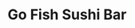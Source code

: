 ---
layout: place
title: "Go Fish Sushi Bar"
permalink: /california/simi-valley/go-fish-sushi-bar.html
stateAbbr: CA
stateName: California
cityName: Simi Valley
seo:
  name: "Go Fish Sushi Bar"
  type: Restaurant
  links: https://gofishsushibar.com/
description: "Go Fish Sushi Bar serves delicious sushi in Simi Valley, California. Try fresh Japanese dishes for a great dining experience. Available for takeout, delivery, lunch, and dinner."
place_id: ChIJdd6hKrQu6IARpq7Es4NFoEg
photos:
  - name: >-
      places/ChIJdd6hKrQu6IARpq7Es4NFoEg/photos/AeeoHcLgYGfdEbMVILY3701KB-EJIXHAVThqExT6ocyVxZaV6NMWnVg0ZVxx-yzY5Sd9cuZxXlcIgNhPanIcr9dIhW57aZivqTd9UG99HIxjyLj1bRP4DrfpomjnakardRa6P7b6UtvPgInwru7NMJDPULqHDlHLNK4i8r28EzO7w_u19d80dywP9ou2zQRHuO6RR5y-9Ym8sXUgUN0xj3LS4o1Y-T6B2QyDfX4pC6m6mAXdOtwAojxnk8XpDZxXgTuxTG14idkRsdsfPQaYs8Q_zgBU-420LMH75xb6Fb38FAR47CIWX7iU7UZ9QnYHn8G4lBgMVdTucn5KYjD5gnQOeQ1UeSdZseDffOtRjq0waca4EOdD-MJirqSpFosxeA82PpyAL_laU-DpHGmr7BMOGXkrqNDPKy5mqfHKW8DBF19OWQ
    widthPx: 2048
    heightPx: 1536
    authorAttributions:
      - displayName: Ray Gonzales State Farm Agent
        uri: https://maps.google.com/maps/contrib/114435801571412770716
        photoUri: >-
          https://lh3.googleusercontent.com/a-/ALV-UjUunLLwVu9MK2InDVg3dMQMw5HYWeVmgResMDbTSf79BJVBfIj6Zw=s100-p-k-no-mo
    flagContentUri: >-
      https://www.google.com/local/imagery/report/?cb_client=maps_api_places.places_api&image_key=!1e10!2sCIHM0ogKEICAgIDE6uSTEg&hl=en-US
    googleMapsUri: >-
      https://www.google.com/maps/place//data=!3m4!1e2!3m2!1sCIHM0ogKEICAgIDE6uSTEg!2e10!4m2!3m1!1s0x80e82eb42aa1de75:0x48a04583b3c4aea6
  - name: >-
      places/ChIJdd6hKrQu6IARpq7Es4NFoEg/photos/AeeoHcL4em363YBEtsFeVlFi1ILiDq-LRFrIZ0MI59UsW4GCb2XxkvZd2IVvyAF6DsIOcLW0RmJKspgzmVDEhJ3ngZDrXqXtHX3XMOX14TdWP_kxDvcF2wiMyY_ethzeJfts8aj24p7w6TehubJIs2R1YoTFVZtxaJEWxa9lRv4O2mvx4a0d7Kyi6rpNLSwVyeqfd1i3MptqXDkXa68fyf9n4_WTelPc-tGiBO_jYQfdUM6ECSAyaTXLK6_mxPBuK8LJ_v4cz-RI2E4G7zQNsJ7c9Gp5yHmgggLXlR_6-Tv7Q8HvRtkyR0-8ixZtbsrww4sxMDnVk6vvEGOyT9Qq4UggRdcm-RxtF7zfNJrxnXnXPmldiUwAmNLbn3qRyNSIA732PzKadgaq8kfEh1P-nUUqWLiVrncyqP37vcERgFckwExEgkzk
    widthPx: 3024
    heightPx: 4032
    authorAttributions:
      - displayName: peter sanchez
        uri: https://maps.google.com/maps/contrib/113595406499023543106
        photoUri: >-
          https://lh3.googleusercontent.com/a-/ALV-UjWnNbdB01UAFQe3FsqGPCsWjIIRPiAZqp0LQgNIF23l46XPNLln=s100-p-k-no-mo
    flagContentUri: >-
      https://www.google.com/local/imagery/report/?cb_client=maps_api_places.places_api&image_key=!1e10!2sCIHM0ogKEICAgIDLt53ssAE&hl=en-US
    googleMapsUri: >-
      https://www.google.com/maps/place//data=!3m4!1e2!3m2!1sCIHM0ogKEICAgIDLt53ssAE!2e10!4m2!3m1!1s0x80e82eb42aa1de75:0x48a04583b3c4aea6
  - name: >-
      places/ChIJdd6hKrQu6IARpq7Es4NFoEg/photos/AeeoHcK30TB0pGI28OvTE7KvmPgRGRNODIxD5nKNz18rkJUi531RcC-8sDzVYGUIR3H4jSeb4f0UG-qWWswRGfcaHvVNdbNQchc91JGOBLX-Hdq4YYDu1zeU3cZuVZKXySpcPxFbSyyktDJWobrof-zppSN962aGmCQez0I4bs97UC1Qwrg4hknJFc81gBgO38d7NkHTQL88lqVfr0Be9amaH3C0Xe46dL0D7k8VQ3mTFMiedGKbrJGsLmtqrWI3PdqypGHkSdfOFibtDQoMZiaDa7qsyJpAxd3CqiG4a5MShXa3MUK0lMeJ9gipsgQ12GsnJmp_elt9GhmE0tbz3OGiAvwgyPv81ONnvrRRSddV2Vn8ZiWdO4jbXkro-35aCu4M9WALZokwuijc5UVV9fBFANmYLGpsv-Kj1SIVV9YMV3Nhiw
    widthPx: 3000
    heightPx: 4000
    authorAttributions:
      - displayName: Brian Turner
        uri: https://maps.google.com/maps/contrib/100474266760272122970
        photoUri: >-
          https://lh3.googleusercontent.com/a-/ALV-UjWmAk8PW6PPjxzbd-SpS-B5u-c5svbqs2B1oBYw6U-kAEeblWL7lA=s100-p-k-no-mo
    flagContentUri: >-
      https://www.google.com/local/imagery/report/?cb_client=maps_api_places.places_api&image_key=!1e10!2sCIHM0ogKEICAgICrrc6mJw&hl=en-US
    googleMapsUri: >-
      https://www.google.com/maps/place//data=!3m4!1e2!3m2!1sCIHM0ogKEICAgICrrc6mJw!2e10!4m2!3m1!1s0x80e82eb42aa1de75:0x48a04583b3c4aea6
  - name: >-
      places/ChIJdd6hKrQu6IARpq7Es4NFoEg/photos/AeeoHcJ3OqQEWlGcpj8-xVej8tKrLV3qx9VFcRMsIZxpcVRFoDfT4JVWmGG1BA29ZI64rOLO3HNUUoGQp42BwIhTH-9mch3EHcDHbk9HZr7nRaihSf2jHpPnAsqlQPEdJW5gLhGZXeQf0kvchaRJTgHYtFkaGdDeNL3NzK61l73VKci6xAmAu6Dlsfdi2DLzTnGkVzmlvlDRpaJd8QtvMEShOSLsQGsgrvy5HwZzOEduYNrLJaXdwra3paYnkt1lPi3gqbcTa1Foot_daK0yUtHxiFixlBwtF0rsGdXIthBhr5icNSmzme1Js0qziFwyc-fj2EiMC3yQJnBzsBm8O4cb_DSsHRSGH7dOEd5W0hvhmUJx2s1LHB7CGBiPQ07ImJKfOYaI7eOMYbrssNWX9TWjtBsIG5NQb7kCcBDgAfXTjttLygPS
    widthPx: 4080
    heightPx: 3072
    authorAttributions:
      - displayName: Amber D.
        uri: https://maps.google.com/maps/contrib/100836909263781532158
        photoUri: >-
          https://lh3.googleusercontent.com/a-/ALV-UjWhpjX6KxNp69w7Cs5F1z5oNm_M31t9eH6zVkWV8niE5A11b2wCxw=s100-p-k-no-mo
    flagContentUri: >-
      https://www.google.com/local/imagery/report/?cb_client=maps_api_places.places_api&image_key=!1e10!2sCIHM0ogKEICAgIDO6e_EgQE&hl=en-US
    googleMapsUri: >-
      https://www.google.com/maps/place//data=!3m4!1e2!3m2!1sCIHM0ogKEICAgIDO6e_EgQE!2e10!4m2!3m1!1s0x80e82eb42aa1de75:0x48a04583b3c4aea6
  - name: >-
      places/ChIJdd6hKrQu6IARpq7Es4NFoEg/photos/AeeoHcLyARt3ljYW3EjF0-4H-pbRR-ydkXr6q9RkCS_zKSDkMQEX7PJQgPeFGf-hAZGkS1O8lPPIfMIs9DBs6-3g6CqGXKxKUdLw94WvlOB8SPgIamG2MLG-FU6EeEu4bvl-8oLbhNxDRs1434rGHADJscBGB75CQqwtsQYKCRARAelMQ-7QvFyWVcjd8-4zCspk7Ik-t2juEbxNQh2yVbOCpEInuj5ds1ZGZpaDU0te6hHmctL5MitxOw6Zf0kRdFQ27ioIwCBv8Yx_IRJJ4TGe5gH1PRJUL4MsQPdyBlr6VZVpHm9T9EHCHHl9Y71NjddtzRe010zth8YXrEu2_jWxJcpvg4FUiJyfiYmpbtZxbtFJWGU9yYVoWZs3RagE1L5VNjvw12vwLY3MOGS4yOrsWnv_FbxcMOVus2-qnv1tKK5vcbRZ
    widthPx: 4032
    heightPx: 2268
    authorAttributions:
      - displayName: Jen Owlett
        uri: https://maps.google.com/maps/contrib/102489791564434272793
        photoUri: >-
          https://lh3.googleusercontent.com/a-/ALV-UjVlrSUWNwrGovjayKajfs_FIrKsP4cmPXh5cok3Linffu3Ldbq7kw=s100-p-k-no-mo
    flagContentUri: >-
      https://www.google.com/local/imagery/report/?cb_client=maps_api_places.places_api&image_key=!1e10!2sCIHM0ogKEICAgICG65zk9wE&hl=en-US
    googleMapsUri: >-
      https://www.google.com/maps/place//data=!3m4!1e2!3m2!1sCIHM0ogKEICAgICG65zk9wE!2e10!4m2!3m1!1s0x80e82eb42aa1de75:0x48a04583b3c4aea6
  - name: >-
      places/ChIJdd6hKrQu6IARpq7Es4NFoEg/photos/AeeoHcIUpInk0VTNkCvPVSQk6cUeC4tQ4bpgPbEV8uPs_MX_M1rl-k9XEc7oFNt8708Pm_sgq-YtqoOylK00fSpU83w_d6XD3CRuVL2mfUP_QFVEk_LKB3lhYql6SoYoSCLRPndmjgfK3fxdhVaPZd4d1rWADtjHco1Aqo0j9Wd9908H0TzdoBXUj3Kf0bxztR8HiwqWQ2TfpUoslU7K-2g3IedXVXugfAs9xSChGy07be0DEF6eKagrAWyxk9OIH6qBFD-hZk8tmSA0cHw6kOjWXWoBYbqQDS92reTlTpWc6p1cOcA9PE9io0I4LgfQk6DS8kp9WsHBfBMJ_QGx_pX2RnoopqDs6z7vPNY7dtvPSYcAeBif9O1SL_XNs6-aqYlQK88sfvuMgF0gSXEyq9ftfVNwM2b1oQJIj_1c5uk15X7bcA
    widthPx: 3072
    heightPx: 4080
    authorAttributions:
      - displayName: Amber D.
        uri: https://maps.google.com/maps/contrib/100836909263781532158
        photoUri: >-
          https://lh3.googleusercontent.com/a-/ALV-UjWhpjX6KxNp69w7Cs5F1z5oNm_M31t9eH6zVkWV8niE5A11b2wCxw=s100-p-k-no-mo
    flagContentUri: >-
      https://www.google.com/local/imagery/report/?cb_client=maps_api_places.places_api&image_key=!1e10!2sCIHM0ogKEICAgIC-y92SDg&hl=en-US
    googleMapsUri: >-
      https://www.google.com/maps/place//data=!3m4!1e2!3m2!1sCIHM0ogKEICAgIC-y92SDg!2e10!4m2!3m1!1s0x80e82eb42aa1de75:0x48a04583b3c4aea6
  - name: >-
      places/ChIJdd6hKrQu6IARpq7Es4NFoEg/photos/AeeoHcJkhPcxZpiunn83fIIuRSNEWdqvigBt-GPDjeeOC8ZnBSjP-iRtE7J-LveJfuvHqtf2xxQ98fIm3UbkWUI2yMUzNxRnJ84PNlbQyIXHgdva3y1WLTQPeSnhuKMfYXcCT2om7_E_tP_k6v8jyoqzWAjHkxBg688dqznL9RXnkgaT7iwS5Mq-SN2XEjJP4tqbvWAHe_v_XCiTcZBiSMW0GQUO9AkyWYlbHRWBVZ3Id8JFulolxBcckPTokcSkcmDzFSiBzEjlLiRfhLct60fQRRCfH4TroKD7JLa55puJBFiv7GEiR5hjVc3GirE30y7SpyJKAOLXD2CEm_CaY-FHstWnNEHhCfd7Atny-tqTtMqY2gy22QJAQkrM4HlDPFqahi1tJO1cIslyM_O05jMQnuWcF1y0y4pRK2cVLUkXBxI
    widthPx: 3024
    heightPx: 3024
    authorAttributions:
      - displayName: Gabriel Hernandez
        uri: https://maps.google.com/maps/contrib/104977530154568427673
        photoUri: >-
          https://lh3.googleusercontent.com/a-/ALV-UjXL_gf3J66d4aqEMV4MNPqNgHG0noKhmU28Rpr0XF_ygktKvo6MZA=s100-p-k-no-mo
    flagContentUri: >-
      https://www.google.com/local/imagery/report/?cb_client=maps_api_places.places_api&image_key=!1e10!2sCIHM0ogKEICAgICR4cWaHQ&hl=en-US
    googleMapsUri: >-
      https://www.google.com/maps/place//data=!3m4!1e2!3m2!1sCIHM0ogKEICAgICR4cWaHQ!2e10!4m2!3m1!1s0x80e82eb42aa1de75:0x48a04583b3c4aea6
  - name: >-
      places/ChIJdd6hKrQu6IARpq7Es4NFoEg/photos/AeeoHcLVTNujZZ3ELVg9hKr2upCafte9lUivh9B2bVbr2dQe3zeixoAJ5WNj6NNqsEXRT_HEoGzI7y8lBG89a6JEYpZT-s54a8-UT4cusP2M7UQfRviGES8eG8w05qMRCUGOfEoqYloWvS5JPEmjopxwHqM81blm9q1dMYNop3JLvtPZ2Q2IoRX-7awkOJ58ipsjGmFMvJ7gTNCuCrST9YdXbTpi_ewO4KhuMx7FJ7qkjhOCq_4lOHEU8dkSduHYZJ3eQFHyTXrQHQS8fy6PGCktpqoqrBV2Yta0v6M91gWc8VF5pZK1QJzCxE6Xq9efK1u0penN0easFp1iQfTMydlZptZ3yRPfsyN56ebVH63NrrlZHDiqqyTlZAFFwYZIs12rVzDToWa7MbFlo6fWdLm1vnRIkhD2JU5o-4CKFXXUx8I
    widthPx: 3024
    heightPx: 4032
    authorAttributions:
      - displayName: peter sanchez
        uri: https://maps.google.com/maps/contrib/113595406499023543106
        photoUri: >-
          https://lh3.googleusercontent.com/a-/ALV-UjWnNbdB01UAFQe3FsqGPCsWjIIRPiAZqp0LQgNIF23l46XPNLln=s100-p-k-no-mo
    flagContentUri: >-
      https://www.google.com/local/imagery/report/?cb_client=maps_api_places.places_api&image_key=!1e10!2sCIHM0ogKEICAgIDLt53sCA&hl=en-US
    googleMapsUri: >-
      https://www.google.com/maps/place//data=!3m4!1e2!3m2!1sCIHM0ogKEICAgIDLt53sCA!2e10!4m2!3m1!1s0x80e82eb42aa1de75:0x48a04583b3c4aea6
  - name: >-
      places/ChIJdd6hKrQu6IARpq7Es4NFoEg/photos/AeeoHcJvZBXlxddUrn4z-Zi-Elsh-vG06irgwMlrlISj1Y3DnZHmTlz4hvyoMLVQs7--yIh00HaNQFKbC3qHsl4jTg7JFEcrlN-wDJiBH0j9hkSQXb0pWSgrFrvphWGONtHPHl7KnBliFrSHPFrAUZs4lBGEu_qfn-tUQ_nw4Dquf4yhvZPVBUcimDsVb50dLFAJy5ez-X5jK3pMin55nnBvTd0WGXaayPjc4CCqV2ptqsLA7FB6Gcz9XrOoKmEO09zL9BIknR2tdx4QZeDOnVZg0v3cRHGBVrBz6zFAQwGV8Bj3yPrLpv0o2u4nqJFB0X3-y7dtzjJ9b3kE6tO5h15HcBiC8JzKoqtuc-Iw0eqEm2g8Q9Hq1poUiBXIxp2OyeUcmqjtyg30XFWgcOgMwsvq_SQ35aVEXz0iuaXiXqjhGLE
    widthPx: 4285
    heightPx: 3336
    authorAttributions:
      - displayName: Gil San
        uri: https://maps.google.com/maps/contrib/117522470275919824514
        photoUri: >-
          https://lh3.googleusercontent.com/a/ACg8ocKQMy5p0Dk9pTk-q5c-EnfUlJbk6l5b6vwoP-UCuwo5hE1xdnU=s100-p-k-no-mo
    flagContentUri: >-
      https://www.google.com/local/imagery/report/?cb_client=maps_api_places.places_api&image_key=!1e10!2sCIHM0ogKEICAgIC6kLDMHw&hl=en-US
    googleMapsUri: >-
      https://www.google.com/maps/place//data=!3m4!1e2!3m2!1sCIHM0ogKEICAgIC6kLDMHw!2e10!4m2!3m1!1s0x80e82eb42aa1de75:0x48a04583b3c4aea6
  - name: >-
      places/ChIJdd6hKrQu6IARpq7Es4NFoEg/photos/AeeoHcIPZT83KAo1gaz9sMb1Ir2FmI9ilwakckpuumDug25Py5UyaXVKZ_4fUAPE8oFKe3WnOpOTJIlVKfyubZqndgvqt6eOIt5luJt0poQ_HGkBGqNkDm0fL8k65olgX1UKt0ycehY_YyQEzrEBBdGDRPmk3rCMsTcvtAxXomDihEkYuFpoD149LSiLTUUH2exyZbWmzeK2y3vgr9jwlPg6S3a2JWYcaTtH85fwzgLY8KEvJ3cz2pYklYdSPRikkLPcBFKUbUiM7dTh70hou0O_ccgDqVEkE2nUGrCh5dkRR_Q719RBjo6zpvM-NJRm-okeSGWmPip4wsiYim_MxyBEiX7DC4aGd7qr6SCWKAjcKQ8hpFcQO-vzR5Z2SwqekSLxdJuC1LizLm8MyWd8nGtx97AZkyn-mlC8J6PZmb14etusLQ
    widthPx: 4032
    heightPx: 1908
    authorAttributions:
      - displayName: Stephanie Yates
        uri: https://maps.google.com/maps/contrib/113646433369539141603
        photoUri: >-
          https://lh3.googleusercontent.com/a/ACg8ocL99nQnB7DB4F9yE12dj0-5arH4QI-WrYeZW5trc3dDE5crVA=s100-p-k-no-mo
    flagContentUri: >-
      https://www.google.com/local/imagery/report/?cb_client=maps_api_places.places_api&image_key=!1e10!2sCIHM0ogKEICAgIDcstnUIw&hl=en-US
    googleMapsUri: >-
      https://www.google.com/maps/place//data=!3m4!1e2!3m2!1sCIHM0ogKEICAgIDcstnUIw!2e10!4m2!3m1!1s0x80e82eb42aa1de75:0x48a04583b3c4aea6
address: 1555 Simi Town Center Way Suite 400, Simi Valley, CA 93065, USA
street: 1555 Simi Town Center Way Suite 400
city: Simi Valley
state: CA
zip: '93065'
country: USA
neighborhood: null
latitude: '34.284424'
longitude: '-118.772035'
accessibility_options:
  wheelchairAccessibleParking: true
  wheelchairAccessibleEntrance: true
  wheelchairAccessibleRestroom: true
  wheelchairAccessibleSeating: true
business_status: OPERATIONAL
name: Go Fish Sushi Bar
google_maps_links:
  directionsUri: >-
    https://www.google.com/maps/dir//''/data=!4m7!4m6!1m1!4e2!1m2!1m1!1s0x80e82eb42aa1de75:0x48a04583b3c4aea6!3e0
  placeUri: https://maps.google.com/?cid=5233259198963560102
  writeAReviewUri: >-
    https://www.google.com/maps/place//data=!4m3!3m2!1s0x80e82eb42aa1de75:0x48a04583b3c4aea6!12e1
  reviewsUri: >-
    https://www.google.com/maps/place//data=!4m4!3m3!1s0x80e82eb42aa1de75:0x48a04583b3c4aea6!9m1!1b1
  photosUri: >-
    https://www.google.com/maps/place//data=!4m3!3m2!1s0x80e82eb42aa1de75:0x48a04583b3c4aea6!10e5
primary_type: Sushi Restaurant
opening_hours:
  regular: null
  current: null
secondary_opening_hours:
  regular:
    weekdayDescriptions: null
    type: null
  current:
    weekdayDescriptions: null
    type: null
phone: (805) 581-0101
price_level: PRICE_LEVEL_MODERATE
price_range: $20 &ndash; $30
rating: '4.5'
rating_count: 373
website: https://gofishsushibar.com/
reviews:
  - name: >-
      places/ChIJdd6hKrQu6IARpq7Es4NFoEg/reviews/ChZDSUhNMG9nS0VJQ0FnSUNEMktUQlhREAE
    relativePublishTimeDescription: a year ago
    rating: 5
    text:
      text: >-
        The sushi is sooo good! Try it you won't regret it. Service was fast
        when I ordered online through their website. I recommend the Blazing
        Cheetos roll and the California Dreaming roll. Both have 8 pieces each.
        More people should know about this place!!
      languageCode: en
    originalText:
      text: >-
        The sushi is sooo good! Try it you won't regret it. Service was fast
        when I ordered online through their website. I recommend the Blazing
        Cheetos roll and the California Dreaming roll. Both have 8 pieces each.
        More people should know about this place!!
      languageCode: en
    authorAttribution:
      displayName: Zuleyma R.
      uri: https://www.google.com/maps/contrib/105803400758101813984/reviews
      photoUri: >-
        https://lh3.googleusercontent.com/a/ACg8ocLr00Z9C5xQwGxikKFed1P0RccLOM60OAwFWaYkLuQDVOI79A=s128-c0x00000000-cc-rp-mo-ba4
    publishTime: '2024-03-24T05:58:58.993378Z'
    flagContentUri: >-
      https://www.google.com/local/review/rap/report?postId=ChZDSUhNMG9nS0VJQ0FnSUNEMktUQlhREAE&d=17924085&t=1
    googleMapsUri: >-
      https://www.google.com/maps/reviews/data=!4m6!14m5!1m4!2m3!1sChZDSUhNMG9nS0VJQ0FnSUNEMktUQlhREAE!2m1!1s0x80e82eb42aa1de75:0x48a04583b3c4aea6
  - name: >-
      places/ChIJdd6hKrQu6IARpq7Es4NFoEg/reviews/ChZDSUhNMG9nS0VJQ0FnSUN3LUtiSUtBEAE
    relativePublishTimeDescription: 4 weeks ago
    rating: 5
    text:
      text: |-
        My wife and I love this place! They have the best sushi in Simi.
        Shout out to Anthony and Antonella for their great service.
      languageCode: en
    originalText:
      text: |-
        My wife and I love this place! They have the best sushi in Simi.
        Shout out to Anthony and Antonella for their great service.
      languageCode: en
    authorAttribution:
      displayName: Brian Turner
      uri: https://www.google.com/maps/contrib/100474266760272122970/reviews
      photoUri: >-
        https://lh3.googleusercontent.com/a-/ALV-UjWmAk8PW6PPjxzbd-SpS-B5u-c5svbqs2B1oBYw6U-kAEeblWL7lA=s128-c0x00000000-cc-rp-mo-ba4
    publishTime: '2025-03-16T02:33:00.509872Z'
    flagContentUri: >-
      https://www.google.com/local/review/rap/report?postId=ChZDSUhNMG9nS0VJQ0FnSUN3LUtiSUtBEAE&d=17924085&t=1
    googleMapsUri: >-
      https://www.google.com/maps/reviews/data=!4m6!14m5!1m4!2m3!1sChZDSUhNMG9nS0VJQ0FnSUN3LUtiSUtBEAE!2m1!1s0x80e82eb42aa1de75:0x48a04583b3c4aea6
  - name: >-
      places/ChIJdd6hKrQu6IARpq7Es4NFoEg/reviews/ChZDSUhNMG9nS0VJQ0FnSURMdDUzc1VBEAE
    relativePublishTimeDescription: 9 months ago
    rating: 5
    text:
      text: >-
        Best sushi is the whole world !!! They have this sauce called “ ichi “
        it’s absolutely amazing . The chefs and staff are the best!!!
      languageCode: en
    originalText:
      text: >-
        Best sushi is the whole world !!! They have this sauce called “ ichi “
        it’s absolutely amazing . The chefs and staff are the best!!!
      languageCode: en
    authorAttribution:
      displayName: peter sanchez
      uri: https://www.google.com/maps/contrib/113595406499023543106/reviews
      photoUri: >-
        https://lh3.googleusercontent.com/a-/ALV-UjWnNbdB01UAFQe3FsqGPCsWjIIRPiAZqp0LQgNIF23l46XPNLln=s128-c0x00000000-cc-rp-mo-ba4
    publishTime: '2024-07-02T05:39:00.738685Z'
    flagContentUri: >-
      https://www.google.com/local/review/rap/report?postId=ChZDSUhNMG9nS0VJQ0FnSURMdDUzc1VBEAE&d=17924085&t=1
    googleMapsUri: >-
      https://www.google.com/maps/reviews/data=!4m6!14m5!1m4!2m3!1sChZDSUhNMG9nS0VJQ0FnSURMdDUzc1VBEAE!2m1!1s0x80e82eb42aa1de75:0x48a04583b3c4aea6
  - name: >-
      places/ChIJdd6hKrQu6IARpq7Es4NFoEg/reviews/ChdDSUhNMG9nS0VJQ0FnSUM2cm9pTWl3RRAB
    relativePublishTimeDescription: 3 years ago
    rating: 4
    text:
      text: >-
        Our server made this good place for sushi an awesome experience.
        Flavorful, well prepared, and prompt delivery of food on a busy Friday
        afternoon. It seems like a local place, with the staff interacting with
        the customers graciously.
      languageCode: en
    originalText:
      text: >-
        Our server made this good place for sushi an awesome experience.
        Flavorful, well prepared, and prompt delivery of food on a busy Friday
        afternoon. It seems like a local place, with the staff interacting with
        the customers graciously.
      languageCode: en
    authorAttribution:
      displayName: Brian Berenty
      uri: https://www.google.com/maps/contrib/110966948608470432754/reviews
      photoUri: >-
        https://lh3.googleusercontent.com/a-/ALV-UjVGrKYkzHAd_w1mf6q4ffAifYxHIZwGrLJkeTtQjl9E0k0RQNpv=s128-c0x00000000-cc-rp-mo-ba5
    publishTime: '2021-09-04T15:01:19.036915Z'
    flagContentUri: >-
      https://www.google.com/local/review/rap/report?postId=ChdDSUhNMG9nS0VJQ0FnSUM2cm9pTWl3RRAB&d=17924085&t=1
    googleMapsUri: >-
      https://www.google.com/maps/reviews/data=!4m6!14m5!1m4!2m3!1sChdDSUhNMG9nS0VJQ0FnSUM2cm9pTWl3RRAB!2m1!1s0x80e82eb42aa1de75:0x48a04583b3c4aea6
  - name: >-
      places/ChIJdd6hKrQu6IARpq7Es4NFoEg/reviews/ChdDSUhNMG9nS0VJQ0FnSURmb0pXRXNRRRAB
    relativePublishTimeDescription: 3 months ago
    rating: 5
    text:
      text: >-
        The sushi rolls are delicious, larger then other sushi places. One is
        all you need with miso and a tea.

        The service was great as well.
      languageCode: en
    originalText:
      text: >-
        The sushi rolls are delicious, larger then other sushi places. One is
        all you need with miso and a tea.

        The service was great as well.
      languageCode: en
    authorAttribution:
      displayName: Risa Hernandez
      uri: https://www.google.com/maps/contrib/104148438165718813281/reviews
      photoUri: >-
        https://lh3.googleusercontent.com/a/ACg8ocKqg7rjjg8U5o0BIfT_T8d1d7wOYHTOe_XdbzmefBH-9QS1oQ=s128-c0x00000000-cc-rp-mo-ba5
    publishTime: '2025-01-03T10:39:49.057269Z'
    flagContentUri: >-
      https://www.google.com/local/review/rap/report?postId=ChdDSUhNMG9nS0VJQ0FnSURmb0pXRXNRRRAB&d=17924085&t=1
    googleMapsUri: >-
      https://www.google.com/maps/reviews/data=!4m6!14m5!1m4!2m3!1sChdDSUhNMG9nS0VJQ0FnSURmb0pXRXNRRRAB!2m1!1s0x80e82eb42aa1de75:0x48a04583b3c4aea6
parking_options:
  freeParkingLot: true
  freeStreetParking: true
payment_options:
  acceptsCreditCards: true
  acceptsDebitCards: true
  acceptsCashOnly: false
  acceptsNfc: true
allow_dogs: null
curbside_pickup: false
delivery: true
dine_in: true
good_for_children: null
good_for_groups: true
good_for_sports: null
live_music: true
menu_for_children: true
outdoor_seating: true
reservable: null
restroom: true
serves_beer: true
serves_breakfast: null
serves_brunch: false
serves_cocktails: false
serves_coffee: false
serves_dinner: true
serves_dessert: true
serves_lunch: true
serves_vegetarian_food: true
serves_wine: true
takeout: true
summary: null

---